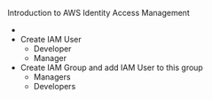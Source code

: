 Introduction to AWS Identity Access Management

*
* Create IAM User
    * Developer
    * Manager
* Create IAM Group and add IAM User to this group
    * Managers
    * Developers